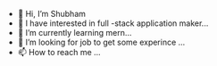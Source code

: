 - 👋 Hi, I’m Shubham
- 👀 I have interested in  full -stack application maker...
- 🌱 I’m currently learning  mern...
- 💞️ I’m looking for job to get some experince ...
- 📫 How to reach me ...


<!---
848838/848838 is a ✨ special ✨ repository because its `README.md` (this file) appears on your GitHub profile.
You can click the Preview link to take a look at your changes.
--->
